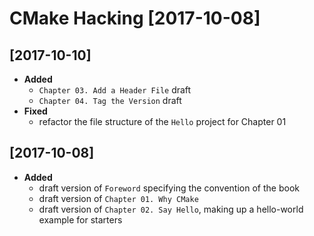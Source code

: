 # CMake Hacking [2017-10-08]  

## [2017-10-10]  
+ **Added**   
  - `Chapter 03. Add a Header File` draft  
  - `Chapter 04. Tag the Version` draft  
+ **Fixed**  
  - refactor the file structure of the `Hello` project for Chapter 01   

## [2017-10-08]  
+ **Added**  
  - draft version of `Foreword` specifying the convention of the book  
  - draft version of `Chapter 01. Why CMake`  
  - draft version of `Chapter 02. Say Hello`, making up a hello-world example for starters  
